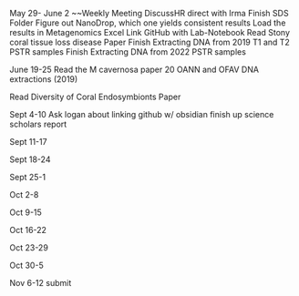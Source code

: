 May 29- June 2
~~Weekly Meeting
DiscussHR direct with Irma
Finish SDS Folder
Figure out NanoDrop, which one yields consistent results
Load the results in Metagenomics Excel
Link GitHub with Lab-Notebook
Read Stony coral tissue loss disease Paper 
Finish Extracting DNA from 2019 T1 and T2 PSTR samples
Finish Extracting DNA from 2022 PSTR samples

June 19-25
Read the M cavernosa paper
20 OANN and OFAV DNA extractions (2019) 

Read Diversity of Coral Endosymbionts Paper 

Sept 4-10
Ask logan about linking github w/ obsidian
finish up science scholars report

Sept 11-17

Sept 18-24

Sept 25-1

Oct 2-8

Oct 9-15

Oct 16-22

Oct 23-29

Oct 30-5

Nov 6-12
submit
